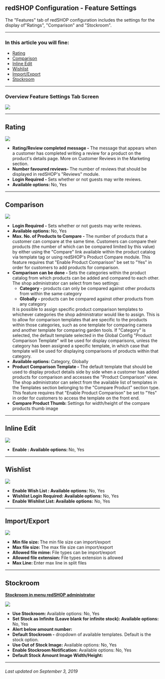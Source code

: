 ## redSHOP Configuration - Feature Settings
The "Features" tab of redSHOP configuration includes the settings for the display of"Ratings", "Comparison" and "Stockroom".

<hr>

### In this article you will fine:

<ul>
<li><a href="#rating">Rating</a>
<li><a href="#comparison">Comparison</a>
<li><a href="#inline-edit">Inline Edit</a>
<li><a href="#wishlist">Wishlist</a>
<li><a href="#import">Import/Export</a>
<li><a href="#stockroom">Stockroom</a>
</ul>

<hr>

### Overview Feature Settings Tab Screen

<img src="./manual/en-US/chapters/global-configuration/img/img20.png" class="example"/>

<hr>

<!-- Rating -->
<h2 id="rating">Rating</h2>

<img src="./manual/en-US/chapters/global-configuration/img/img38.png" class="example"/>

<ul>
<li><b>Rating/Review completed message - </b>The message that appears when a customer has completed writing a review for a product on the product's details page. More on Customer Reviews in the Marketing section.

<li><b>Number favoured reviews- </b>The number of reviews that should be displayed in redSHOP's "Reviews" module.

<li><b>Login Required - </b>Sets whether or not guests may write reviews.
<li><b>Available options: </b>No, Yes
</ul>

<hr>

<!-- Comparison -->
<h2 id="comparison">Comparison</h2>

<img src="./manual/en-US/chapters/global-configuration/img/img39.png" class="example"/>

<ul>
<li><b>Login Required - </b>Sets whether or not guests may write reviews.
<li><b>Available options: </b>No, Yes

<li><b>Max. No. of Products to Compare - </b>The number of products that a customer can compare at the same time. Customers can compare their products (the number of which can be compared limited by this value) by either using the "Compare" link available within the product catalog via template tag or using redSHOP's Product Compare module. This feature requires that "Enable Product Comparison" be set to "Yes" in order for customers to add products for comparison.

<li><b>Comparison can be done - </b>Sets the categories within the product catalog from which products can be added and compared to each other. The shop administrator can select from two settings: 
    <ul>
    <li><b>Category - </b>products can only be compared against other products from within the same category
    <li><b>Globally - </b>products can be compared against other products from any category
    </ul>
It is possible to assign specific product comparison templates to whichever categories the shop administrator would like to assign. This is to allow for comparison templates that are specific to the products within those categories, such as one template for comparing camera and another template for comparing garden tools. If "Category" is selected, the default template selected in the Global Config "Product Comparison Template" will be used for display comparisons, unless the category has been assigned a specific template, in which case that template will be used for displaying comparisons of products within that category.  
<li><b>Available options: </b>Category, Globally

<li><b>Product Comparison Template - </b>The default template that should be used to display product details side by side when a customer has added products for comparison and accesses the "Product Comparison" view. The shop administrator can select from the available list of templates in the Templates section belonging to the "Compare Product" section type. This feature requires that "Enable Product Comparison" be set to "Yes" in order for customers to access the template on the front end. 

<li><b>Compare Product Thumb: </b>Settings for width/height of the compare products thumb image
</ul>

<hr>

<!-- Inline Edit -->
<h2 id="inline-edit">Inline Edit</h2>

<img src="./manual/en-US/chapters/global-configuration/img/img40.png" class="example"/>

<ul>
<li><b>Enable : Available options: </b>No, Yes
</ul>

<hr>

<!-- Wishlist -->
<h2 id="wishlist">Wishlist</h2>

<img src="./manual/en-US/chapters/global-configuration/img/img41.png" class="example"/>

<ul>
<li><b>Enable Wish List : Available options:</b> No, Yes

<li><b>Wishlist Login Required: Available options:</b> No, Yes

<li><b>Enable Wishlist List: Available options:</b> No, Yes
</ul>

<hr>

<!-- Import/Export -->
<h2 id="import">Import/Export</h2>

<img src="./manual/en-US/chapters/global-configuration/img/img42.png" class="example"/>

<ul>
<li><b>Min file size: </b>The min file size can import/export

<li><b>Max file size: </b>The max file size can import/export

<li><b>Allowed file mime: </b>File types can be import/export

<li><b>Allowed file extension: </b>File types extension is allowed

<li><b>Max Line: </b>Enter max line in split files
</ul>

<hr>

<!-- Stockroom  -->
<h2 id="stockroom">Stockroom </h2>

[<b> Stockroom in menu redSHOP administrator </b>](chapters/stockroom/overview-stockroom.md)

<img src="./manual/en-US/chapters/global-configuration/img/img43.png" class="example"/>

<ul>
<li><b>Use Stockroom: </b>Available options: No, Yes

<li><b>Set Stock as Infinite (Leave blank for infinite stock): Available options: </b>No, Yes

<li><b>Alert below amount number:</b>

<li><b>Default Stockroom -</b> dropdown of available templates.  Default is the stock option.

<li><b>Use Out of Stock Image:</b> Available options: No, Yes

<li><b>Enable Stockroom Notification:</b> Available options: No, Yes

<li><b>Default Stock Amount Image Width/Height: </b>
</ul>

<hr>

<h6>Last updated on September 3, 2019</h6>